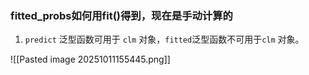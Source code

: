 ### fitted_probs如何用fit()得到，现在是手动计算的

1. `predict` 泛型函数可用于 `clm` 对象，`fitted`泛型函数不可用于`clm` 对象。

![[Pasted image 20251011155445.png]]
